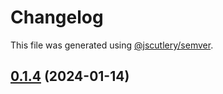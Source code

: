 # Changelog

This file was generated using [@jscutlery/semver](https://github.com/jscutlery/semver).

## [0.1.4](https://github.com/achieveagility/utils/compare/@aaos/config-eslint-0.1.3...@aaos/config-eslint-0.1.4) (2024-01-14)
